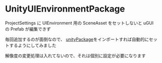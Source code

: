 # UnityUIEnvironmentPackage

ProjectSettings に UIEnvironment 用の SceneAsset をセットしないと uGUI の Prefab が編集できず

毎回追加するのが面倒なので、 [unityPackage](https://github.com/yayorozu/UnityUIEnvironmentPackage/blob/main/UIEnvironment.unitypackage)をインポートすれば自動的にセットするようにしてみました

解像度の変更処理は入れてないので、それは個別に設定が必要になります
